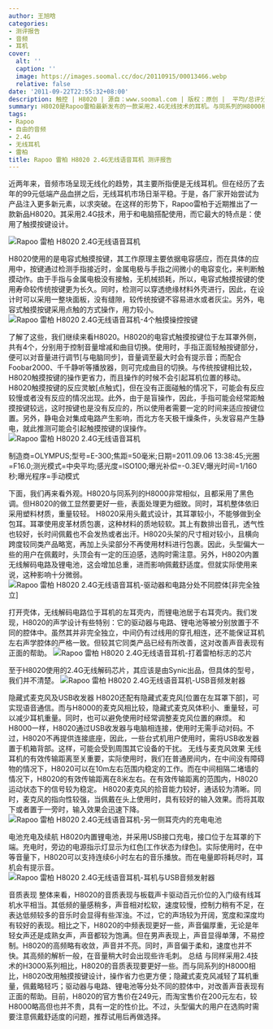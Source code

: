 ```yaml
---
author: 王旭晗
categories:
- 测评报告
- 音频
- 耳机
cover:
  alt: ''
  caption: ''
  image: https://images.soomal.cc/doc/20110915/00013466.webp
  relative: false
date: '2011-09-22T22:55:32+08:00'
description: 触控 | H8020 | 源自：www.soomal.com | 版权：原创 |  平均/总评分：08.17/49
summary: H8020是Rapoo雷柏最新发布的一款采用2.4G无线技术的耳机。与同系列的H8000相比，H8020改用触摸按键设计，操作省力也更方便；隐藏式麦克风减轻了耳机重量，佩戴略轻巧；驱动器与电路、锂电池等分处不同的腔体中，对改善声音表现有正面的帮助。目前，H8020的官方售价在249元，而淘宝售价在200元左右。
tags:
- Rapoo
- 自由的音频
- 2.4G
- 无线耳机
- 雷柏
title: Rapoo 雷柏 H8020 2.4G无线语音耳机 测评报告
---
```


近两年来，音频市场呈现无线化的趋势，其主要所指便是无线耳机。但在经历了去年的99元低端产品血拼之后，无线耳机市场日渐平稳。于是，各厂家开始尝试为产品注入更多新元素，以求突破。在这样的形势下，Rapoo雷柏于近期推出了一款新品H8020。其采用2.4G技术，用于和电脑搭配使用，而它最大的特点是：使用了触摸按键设计。



![Rapoo 雷柏 H8020 2.4G无线语音耳机](https://images.soomal.cc/doc/20110915/00013465.webp)



H8020使用的是电容式触摸按键，其工作原理主要依据电容感应，而在具体的应用中，按键通过检测手指接近时，金属电极与手指之间微小的电容变化，来判断触摸动作。由于手指与金属电极没有接触，无机械损耗，所以，电容式触摸按键的使用寿命较传统按键更为长久。同时，检测可以穿透绝缘材料外壳进行，因此，在设计时可以采用一整块面板，没有缝隙，较传统按键不容易进水或者灰尘。另外，电容式触摸按键采用点触的方式操作，用力较小。
![Rapoo 雷柏 H8020 2.4G无线语音耳机-4个触摸操控按键](https://images.soomal.cc/doc/20110915/00013469.webp)




了解了这些，我们继续来看H8020。H8020的电容式触摸按键位于左耳罩外侧，共有4个，分别用于控制音量增减和曲目切换。使用时，手指正面轻触按键部分，便可以对音量进行调节[与电脑同步]，音量调至最大时会有提示音；而配合Foobar2000、千千静听等播放器，则可完成曲目的切换。与传统按键相比较，H8020触摸按键的操作更省力，而且操作的时候不会引起耳机位置的移动。
H8020触摸按键的反应灵敏[点触式]，但在没有正面碰触的情况下，可能会有反应较慢或者没有反应的情况出现。此外，由于是盲操作，因此，手指可能会经常距触摸按键较远，这时按键也是没有反应的，所以使用者需要一定的时间来适应按键位置。另外，静电会对集成电路产生影响，而北方冬天极干燥条件，头发容易产生静电，就此推测可能会引起触摸按键的误操作。
![Rapoo 雷柏 H8020 2.4G无线语音耳机](https://images.soomal.cc/doc/20110915/00013466.webp)

制造商=OLYMPUS;型号=E-300;焦距=50毫米;日期=2011.09.06 13:38:45;光圈=F16.0;测光模式=中央平均;感光度=ISO100;曝光补偿=-0.3EV;曝光时间=1/160秒;曝光程序=手动模式


下面，我们再来看外观。H8020与同系列的H8000非常相似，且都采用了黑色调。但H8020的做工显然要更好一些，表面处理更为细致。同时，耳机整体依旧采用塑料材质，重量较轻。
H8020采用头戴式设计，其耳罩较小，不能够做到全包耳。耳罩使用皮革材质包裹，这种材料的质地较软。其上有数排出音孔，透气性也较好，长时间佩戴也不会发热或者出汗。H8020头架的尺寸相对较小，且横向跨度较同类产品略宽，再加上头梁部分不再使用材料进行包裹。因此，头型偏大一些的用户在佩戴时，头顶会有一定的压迫感，选购时需注意。另外，H8020内置无线解码电路及锂电池，这会增加总重，进而影响佩戴舒适度。但就实际使用来说，这种影响十分微弱。
![Rapoo 雷柏 H8020 2.4G无线语音耳机-驱动器和电路分处不同腔体[非完全独立]](https://images.soomal.cc/doc/20110915/00013474.webp)




打开壳体，无线解码电路位于耳机的左耳壳内，而锂电池居于右耳壳内。我们发现，H8020的声学设计有些特别：它的驱动器与电路、锂电池等被分别放置于不同的腔体中。虽然其并非完全独立，中间仍有过线用的穿孔相连，还不能保证耳机左右声学腔体的严格一致。但较其它同类产品已经有所改善，这对改善声音表现有正面的帮助。
![Rapoo 雷柏 H8020 2.4G无线语音耳机-打着雷柏标志的芯片](https://images.soomal.cc/doc/20110915/00013477.webp)




至于H8020使用的2.4G无线解码芯片，其应该是由Synic出品，但具体的型号，我们并不清楚。
![Rapoo 雷柏 H8020 2.4G无线语音耳机-USB音频发射器](https://images.soomal.cc/doc/20110915/00013479.webp)




隐藏式麦克风及USB收发器
H8020还配有隐藏式麦克风[位置在左耳罩下部]，可实现语音通信。而与H8000的麦克风相比较，隐藏式麦克风体积小、重量轻，可以减少耳机重量。同时，也可以避免使用时经常调整麦克风位置的麻烦。
和H8000一样，H8020通过USB收发器与电脑相连接，使用时无需手动对码。不过，H8020不再提供连接底座，因此，一些台式机用户使用时，需将USB收发器置于机箱背部。这样，可能会受到周围其它设备的干扰。
无线与麦克风效果
无线耳机的有效传输距离至关重要，实际使用时，我们在普通房间内，在中间没有障碍物的情况下，H8020可以在10m左右范围内稳定的工作。而在中间相隔二堵墙的情况下，H8020的有效传输距离在8米左右。在有效传输距离的范围内，H8020运动状态下的信号较为稳定。
H8020麦克风的拾音能力较好，通话较为清晰。同时，麦克风的指向性较强，当佩戴在头上使用时，具有较好的输入效果。而将其取下或者置于一旁时，输入效果会迅速下降。
![Rapoo 雷柏 H8020 2.4G无线语音耳机-另一侧耳壳内的充电电池](https://images.soomal.cc/doc/20110915/00013478.webp)




电池充电及续航
H8020内置锂电池，并采用USB接口充电，接口位于左耳罩的下端。充电时，旁边的电源指示灯显示为红色[工作状态为绿色]。实际使用时，在中等音量下，H8020可以支持连续6小时左右的音乐播放。而在电量即将耗尽时，耳机会有提示音。
![Rapoo 雷柏 H8020 2.4G无线语音耳机-耳机与USB音频发射器](https://images.soomal.cc/doc/20110915/00013467.webp)




音质表现
整体来看，H8020的音质表现与板载声卡驱动百元价位的入门级有线耳机水平相当。其低频的量感稍多，声音相对松软，速度较慢，控制力稍有不足，在表达低频较多的音乐时会显得有些浑浊。不过，它的声场较为开阔，宽度和深度均有较好的表现。相比之下，H8020的中频表现更好一些，声音偏厚重，无论是年轻女声还是成熟女声，声音都较为饱满。但在男声表现上，声音显得单薄，不易控制。H8020的高频略有收敛，声音并不亮。同时，声音偏于柔和，速度也并不快。其高频的解析一般，在音量稍大时会出现些许毛刺。
总结
与同样采用2.4技术的H3000系列相比，H8020的音质表现要更好一些。而与同系列的H8000相比，H8020改用触摸按键设计，操作省力也更方便；隐藏式麦克风减轻了耳机重量，佩戴略轻巧；驱动器与电路、锂电池等分处不同的腔体中，对改善声音表现有正面的帮助。目前，H8020的官方售价在249元，而淘宝售价在200元左右，较H8000略高但也并不贵，具有一定的性价比。不过，头型偏大的用户在选购时需要注意佩戴舒适度的问题，推荐试用后再做选择。